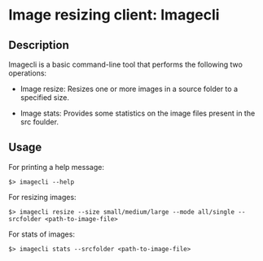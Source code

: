 # Image resizing client: Imagecli

## Description

Imagecli is a basic command-line tool that performs the following two operations:

- Image resize: Resizes one or more images in a source folder to a specified size.

- Image stats: Provides some statistics on the image files present in the src foulder.

## Usage

For printing a help message:

```$> imagecli --help```

For resizing images:

```$> imagecli resize --size small/medium/large --mode all/single --srcfolder <path-to-image-file>``` 

For stats of images: 

```$> imagecli stats --srcfolder <path-to-image-file>```
